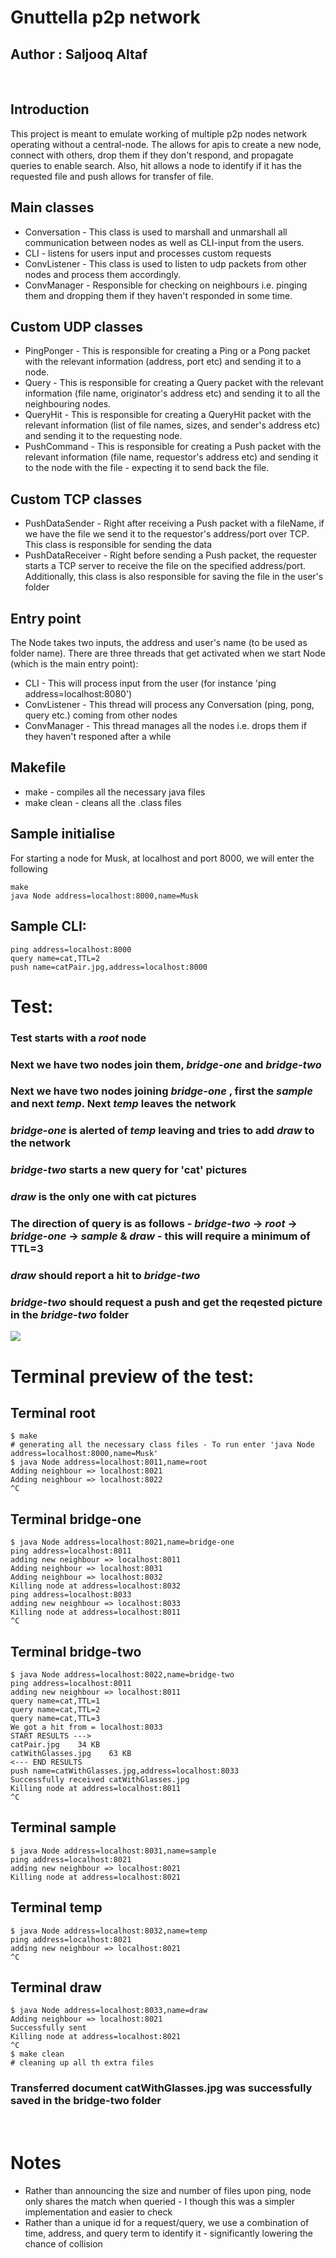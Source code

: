 # Gnuttella p2p network

## Author : Saljooq Altaf
<br>

## Introduction
This project is meant to emulate working of multiple p2p nodes network operating without a central-node. The allows for apis to create a new node, connect with others, drop them if they don't respond, and propagate queries to enable search. Also, hit allows a node to identify if it has the requested file and push allows for transfer of file.

## Main classes
- Conversation - This class is used to marshall and unmarshall all communication between nodes as well as CLI-input from the users.
- CLI - listens for users input and processes custom requests 
- ConvListener - This class is used to listen to udp packets from other nodes and process them accordingly.
- ConvManager - Responsible for checking on neighbours i.e. pinging them and dropping them if they haven't responded in some time.

## Custom UDP classes
- PingPonger - This is responsible for creating a Ping or a Pong packet with the relevant information (address, port etc) and sending it to a node.
- Query - This is responsible for creating a Query packet with the relevant information (file name, originator's address etc) and sending it to all the neighbouring nodes.
- QueryHit - This is responsible for creating a QueryHit packet with the relevant information (list of file names, sizes, and sender's address etc) and sending it to the requesting node.
- PushCommand - This is responsible for creating a Push packet with the relevant information (file name, requestor's address etc) and sending it to the node with the file - expecting it to send back the file.

## Custom TCP classes
- PushDataSender - Right after receiving a Push packet with a fileName, if we have the file we send it to the requestor's address/port over TCP. This class is responsible for sending the data
- PushDataReceiver - Right before sending a Push packet, the requester starts a TCP server to receive the file on the specified address/port. Additionally, this class is also responsible for saving the file in the user's folder

## Entry point
The Node takes two inputs, the address and user's name (to be used as folder name). There are three threads that get activated when we start Node (which is the main entry point):
- CLI - This will process input from the user (for instance 'ping address=localhost:8080')
- ConvListener - This thread will process any Conversation (ping, pong, query etc.) coming from other nodes
- ConvManager - This thread manages all the nodes i.e. drops them if they haven't responed after a while

## Makefile
- make - compiles all the necessary java files
- make clean - cleans all the .class files

## Sample initialise
For starting a node for Musk, at localhost and port 8000, we will enter the following
```
make
java Node address=localhost:8000,name=Musk
```

## Sample CLI:
```
ping address=localhost:8000 
query name=cat,TTL=2
push name=catPair.jpg,address=localhost:8000 
```

# Test: 
### Test starts with a ***root*** node 
### Next we have two nodes join them, ***bridge-one*** and ***bridge-two***
### Next we have two nodes joining  ***bridge-one*** , first the ***sample*** and next ***temp***. Next ***temp*** leaves the network
### ***bridge-one*** is alerted of ***temp*** leaving and tries to add ***draw*** to the network
### ***bridge-two*** starts a new query for 'cat' pictures
### ***draw*** is the only one with cat pictures
### The direction of query is as follows - ***bridge-two*** -> ***root*** -> ***bridge-one*** -> ***sample*** & ***draw*** - this will require a minimum of TTL=3
### ***draw*** should report a hit to ***bridge-two***
### ***bridge-two*** should request a push and get the reqested picture in the ***bridge-two*** folder

![](./docs/nodes-diag.PNG)

# Terminal preview of the test:

## Terminal root
```
$ make
# generating all the necessary class files - To run enter 'java Node address=localhost:8000,name=Musk'
$ java Node address=localhost:8011,name=root
Adding neighbour => localhost:8021
Adding neighbour => localhost:8022
^C
```
## Terminal bridge-one
```
$ java Node address=localhost:8021,name=bridge-one
ping address=localhost:8011
adding new neighbour => localhost:8011
Adding neighbour => localhost:8031
Adding neighbour => localhost:8032
Killing node at address=localhost:8032
ping address=localhost:8033
adding new neighbour => localhost:8033
Killing node at address=localhost:8011
^C
```
## Terminal bridge-two
```
$ java Node address=localhost:8022,name=bridge-two
ping address=localhost:8011
adding new neighbour => localhost:8011
query name=cat,TTL=1
query name=cat,TTL=2
query name=cat,TTL=3
We got a hit from = localhost:8033
START RESULTS --->
catPair.jpg    34 KB
catWithGlasses.jpg    63 KB
<--- END RESULTS
push name=catWithGlasses.jpg,address=localhost:8033
Successfully received catWithGlasses.jpg
Killing node at address=localhost:8011
^C

```
## Terminal sample
```
$ java Node address=localhost:8031,name=sample
ping address=localhost:8021
adding new neighbour => localhost:8021
Killing node at address=localhost:8021
```
## Terminal temp
```
$ java Node address=localhost:8032,name=temp
ping address=localhost:8021
adding new neighbour => localhost:8021
^C
```
## Terminal draw
```
$ java Node address=localhost:8033,name=draw
Adding neighbour => localhost:8021
Successfully sent
Killing node at address=localhost:8021
^C
$ make clean
# cleaning up all th extra files
```

### Transferred document catWithGlasses.jpg was successfully saved in the bridge-two folder
<br>

# Notes
- Rather than announcing the size and number of files upon ping, node only shares the match when queried - I though this was a simpler implementation and easier to check
- Rather than a unique id for a request/query, we use a combination of time, address, and query term to identify it - significantly lowering the chance of collision